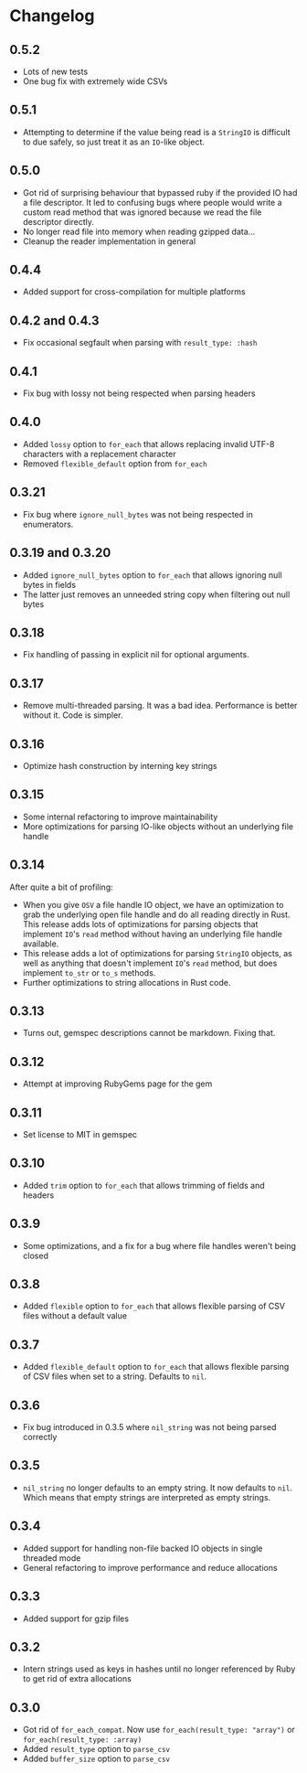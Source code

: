 # Changelog

## 0.5.2

- Lots of new tests
- One bug fix with extremely wide CSVs

## 0.5.1

- Attempting to determine if the value being read is a `StringIO` is difficult to due safely, so just treat it as an `IO`-like object.

## 0.5.0

- Got rid of surprising behaviour that bypassed ruby if the provided IO had a file descriptor. It led to confusing bugs where people would write a custom read method that was ignored because we read the file descriptor directly.
- No longer read file into memory when reading gzipped data...
- Cleanup the reader implementation in general

## 0.4.4

- Added support for cross-compilation for multiple platforms

## 0.4.2 and 0.4.3

- Fix occasional segfault when parsing with `result_type: :hash`

## 0.4.1

- Fix bug with lossy not being respected when parsing headers

## 0.4.0

- Added `lossy` option to `for_each` that allows replacing invalid UTF-8 characters with a replacement character
- Removed `flexible_default` option from `for_each`

## 0.3.21

- Fix bug where `ignore_null_bytes` was not being respected in enumerators.

## 0.3.19 and 0.3.20

- Added `ignore_null_bytes` option to `for_each` that allows ignoring null bytes in fields
- The latter just removes an unneeded string copy when filtering out null bytes

## 0.3.18

- Fix handling of passing in explicit nil for optional arguments.

## 0.3.17

- Remove multi-threaded parsing. It was a bad idea. Performance is better without it. Code is simpler.

## 0.3.16

- Optimize hash construction by interning key strings

## 0.3.15

- Some internal refactoring to improve maintainability
- More optimizations for parsing IO-like objects without an underlying file handle

## 0.3.14

After quite a bit of profiling:

- When you give `OSV` a file handle IO object, we have an optimization to grab the underlying open file handle and do all reading directly in Rust. This release adds lots of optimizations for parsing objects that implement `IO`'s `read` method without having an underlying file handle available.
- This release adds a lot of optimizations for parsing `StringIO` objects, as well as anything that doesn't implement `IO`'s `read` method, but does implement `to_str` or `to_s` methods.
- Further optimizations to string allocations in Rust code.

## 0.3.13

- Turns out, gemspec descriptions cannot be markdown. Fixing that.

## 0.3.12

- Attempt at improving RubyGems page for the gem

## 0.3.11

- Set license to MIT in gemspec

## 0.3.10

- Added `trim` option to `for_each` that allows trimming of fields and headers

## 0.3.9

- Some optimizations, and a fix for a bug where file handles weren't being closed

## 0.3.8

- Added `flexible` option to `for_each` that allows flexible parsing of CSV files without a default value

## 0.3.7

- Added `flexible_default` option to `for_each` that allows flexible parsing of CSV files when set to a string. Defaults to `nil`.

## 0.3.6

- Fix bug introduced in 0.3.5 where `nil_string` was not being parsed correctly

## 0.3.5

- `nil_string` no longer defaults to an empty string. It now defaults to `nil`. Which means that empty strings are interpreted as empty strings.

## 0.3.4

- Added support for handling non-file backed IO objects in single threaded mode
- General refactoring to improve performance and reduce allocations

## 0.3.3

- Added support for gzip files

## 0.3.2

- Intern strings used as keys in hashes until no longer referenced by Ruby to get rid of extra allocations

## 0.3.0

- Got rid of `for_each_compat`. Now use `for_each(result_type: "array")` or `for_each(result_type: :array)`
- Added `result_type` option to `parse_csv`
- Added `buffer_size` option to `parse_csv`
